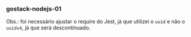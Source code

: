 ### gostack-nodejs-01

Obs.: foi necessário ajustar o require do Jest, já que utilizei o `uuid` e não o `uuidv4`, já que será descontinuado.
